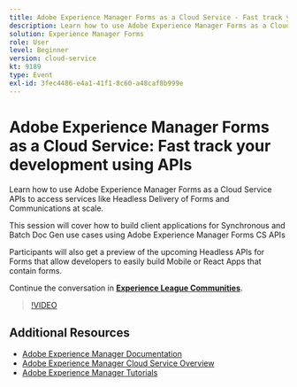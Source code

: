 ```yaml
---
title: Adobe Experience Manager Forms as a Cloud Service - Fast track your development using APIs
description: Learn how to use Adobe Experience Manager Forms as a Cloud Service APIs to access services like Headless Delivery of Forms and Communications at scale. This session will cover how to build client applications for Synchronous and Batch Doc Gen use cases using Adobe Experience Manager Forms CS API. Participants will also get a preview of the upcoming Headless APIs for Forms that allow developers to easily build Mobile or React Apps that contain forms.
solution: Experience Manager Forms
role: User
level: Beginner
version: cloud-service
kt: 9189
type: Event
exl-id: 3fec4486-e4a1-41f1-8c60-a48caf8b999e
---
```

# Adobe Experience Manager Forms as a Cloud Service: Fast track your development using APIs

Learn how to use Adobe Experience Manager Forms as a Cloud Service APIs to access services like Headless Delivery of Forms and Communications at scale. 

This session will cover how to build client applications for Synchronous and Batch Doc Gen use cases using Adobe Experience Manager Forms CS APIs

Participants will also get a preview of the upcoming Headless APIs for Forms that allow developers to easily build Mobile or React Apps that contain forms.

Continue the conversation in **[Experience League Communities](https://adobe.ly/3zKLQrw)**.

>[!VIDEO](https://video.tv.adobe.com/v/337724/?quality=12&learn=on&hidetitle=true)

## Additional Resources

- [Adobe Experience Manager Documentation](https://experienceleague.adobe.com/docs/experience-manager-cloud-service.html)
- [Adobe Experience Manager Cloud Service Overview](https://experienceleague.adobe.com/docs/experience-manager-cloud-service/overview/home.html)
- [Adobe Experience Manager Tutorials](https://experienceleague.adobe.com/docs/experience-manager-tutorials.html)
